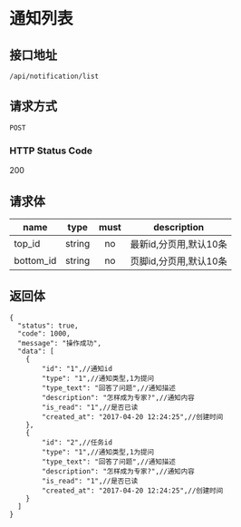 # 通知列表

## 接口地址

`/api/notification/list`

## 请求方式

`POST`

### HTTP Status Code

200

## 请求体

| name     | type     | must     | description |
|----------|:--------:|:--------:|:--------:|
| top_id   | string   | no      | 最新id,分页用,默认10条 |
| bottom_id   | string   | no      | 页脚id,分页用,默认10条 |


## 返回体

```json5
{
  "status": true,
  "code": 1000,
  "message": "操作成功",
  "data": [
    {
        "id": "1",//通知id
        "type": "1",//通知类型,1为提问
        "type_text": "回答了问题",//通知描述
        "description": "怎样成为专家?",//通知内容
        "is_read": "1",//是否已读
        "created_at": "2017-04-20 12:24:25",//创建时间
    },
    {
        "id": "2",//任务id
        "type": "1",//通知类型,1为提问
        "type_text": "回答了问题",//通知描述        
        "description": "怎样成为专家?",//通知内容
        "is_read": "1",//是否已读
        "created_at": "2017-04-20 12:24:25",//创建时间
    }
  ]
}
``` 
